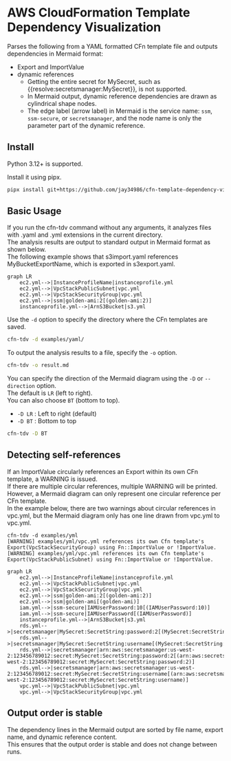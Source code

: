 # AWS CloudFormation Template Dependency Visualization

Parses the following from a YAML formatted CFn template file and outputs dependencies in Mermaid format:

- Export and ImportValue
- dynamic references
  - Getting the entire secret for MySecret, such as {{resolve:secretsmanager:MySecret}}, is not supported.
  - In Mermaid output, dynamic reference dependencies are drawn as cylindrical shape nodes.
  - The edge label (arrow label) in Mermaid is the service name:
    `ssm`, `ssm-secure`, or `secretsmanager`, and the node name is only the parameter part of the dynamic reference.

## Install

Python 3.12+ is supported.

Install it using pipx.

```bash
pipx install git+https://github.com/jay34986/cfn-template-dependency-visualization.git
```

## Basic Usage

If you run the cfn-tdv command without any arguments, it analyzes files with .yaml and .yml extensions in the current directory.  
The analysis results are output to standard output in Mermaid format as shown below.  
The following example shows that s3import.yaml references MyBucketExportName, which is exported in s3export.yaml.  

```mermaid
graph LR
    ec2.yml-->|InstanceProfileName|instanceprofile.yml
    ec2.yml-->|VpcStackPublicSubnet|vpc.yml
    ec2.yml-->|VpcStackSecurityGroup|vpc.yml
    ec2.yml-->|ssm|golden-ami:2[(golden-ami:2)]
    instanceprofile.yml-->|ArnS3Bucket|s3.yml
```

Use the `-d` option to specify the directory where the CFn templates are saved.  

```bash
cfn-tdv -d examples/yaml/
```

To output the analysis results to a file, specify the `-o` option.  

```bash
cfn-tdv -o result.md
```

You can specify the direction of the Mermaid diagram using the `-D` or `--direction` option.  
The default is `LR` (left to right).  
You can also choose `BT` (bottom to top).

- `-D LR` : Left to right (default)
- `-D BT` : Bottom to top

```bash
cfn-tdv -D BT
```

## Detecting self-references

If an ImportValue circularly references an Export within its own CFn template, a WARNING is issued.  
If there are multiple circular references, multiple WARNING will be printed.  
However, a Mermaid diagram can only represent one circular reference per CFn template.  
In the example below, there are two warnings about circular references in vpc.yml,
but the Mermaid diagram only has one line drawn from vpc.yml to vpc.yml.  

```text
cfn-tdv -d examples/yml
[WARNING] examples/yml/vpc.yml references its own Cfn template's Export(VpcStackSecurityGroup) using Fn::ImportValue or !ImportValue.
[WARNING] examples/yml/vpc.yml references its own Cfn template's Export(VpcStackPublicSubnet) using Fn::ImportValue or !ImportValue.
```

```mermaid
graph LR
    ec2.yml-->|InstanceProfileName|instanceprofile.yml
    ec2.yml-->|VpcStackPublicSubnet|vpc.yml
    ec2.yml-->|VpcStackSecurityGroup|vpc.yml
    ec2.yml-->|ssm|golden-ami:2[(golden-ami:2)]
    ec2.yml-->|ssm|golden-ami[(golden-ami)]
    iam.yml-->|ssm-secure|IAMUserPassword:10[(IAMUserPassword:10)]
    iam.yml-->|ssm-secure|IAMUserPassword[(IAMUserPassword)]
    instanceprofile.yml-->|ArnS3Bucket|s3.yml
    rds.yml-->|secretsmanager|MySecret:SecretString:password:2[(MySecret:SecretString:password:2)]
    rds.yml-->|secretsmanager|MySecret:SecretString:username[(MySecret:SecretString:username)]
    rds.yml-->|secretsmanager|arn:aws:secretsmanager:us-west-2:123456789012:secret:MySecret:SecretString:password:2[(arn:aws:secretsmanager:us-west-2:123456789012:secret:MySecret:SecretString:password:2)]
    rds.yml-->|secretsmanager|arn:aws:secretsmanager:us-west-2:123456789012:secret:MySecret:SecretString:username[(arn:aws:secretsmanager:us-west-2:123456789012:secret:MySecret:SecretString:username)]
    vpc.yml-->|VpcStackPublicSubnet|vpc.yml
    vpc.yml-->|VpcStackSecurityGroup|vpc.yml
```

## Output order is stable

The dependency lines in the Mermaid output are sorted by file name, export name, and dynamic reference content.  
This ensures that the output order is stable and does not change between runs.
